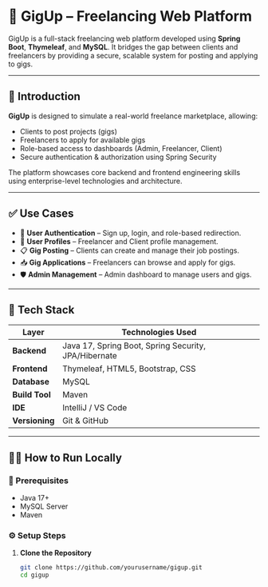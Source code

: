# 🚀 GigUp – Freelancing Web Platform

GigUp is a full-stack freelancing web platform developed using **Spring Boot**, **Thymeleaf**, and **MySQL**. It bridges the gap between clients and freelancers by providing a secure, scalable system for posting and applying to gigs.

---

## 📝 Introduction

**GigUp** is designed to simulate a real-world freelance marketplace, allowing:
- Clients to post projects (gigs)
- Freelancers to apply for available gigs
- Role-based access to dashboards (Admin, Freelancer, Client)
- Secure authentication & authorization using Spring Security

The platform showcases core backend and frontend engineering skills using enterprise-level technologies and architecture.

---

## ✅ Use Cases

- 🔐 **User Authentication** – Sign up, login, and role-based redirection.
- 👤 **User Profiles** – Freelancer and Client profile management.
- 📋 **Gig Posting** – Clients can create and manage their job postings.
- 📥 **Gig Applications** – Freelancers can browse and apply for gigs.
- 🛡️ **Admin Management** – Admin dashboard to manage users and gigs.

---

## 🧰 Tech Stack

| Layer         | Technologies Used                                  |
|---------------|-----------------------------------------------------|
| **Backend**   | Java 17, Spring Boot, Spring Security, JPA/Hibernate |
| **Frontend**  | Thymeleaf, HTML5, Bootstrap, CSS                    |
| **Database**  | MySQL                                               |
| **Build Tool**| Maven                                               |
| **IDE**       | IntelliJ / VS Code                                  |
| **Versioning**| Git & GitHub                                        |

---

## 🧑‍💻 How to Run Locally

### 🔧 Prerequisites
- Java 17+
- MySQL Server
- Maven

### ⚙️ Setup Steps

1. **Clone the Repository**
   ```bash
   git clone https://github.com/yourusername/gigup.git
   cd gigup
